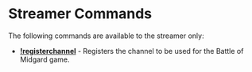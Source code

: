 # Streamer Commands

The following commands are available to the streamer only:

* **[!registerchannel](registerchannel.md)** - Registers the channel to be used for the Battle of Midgard game.